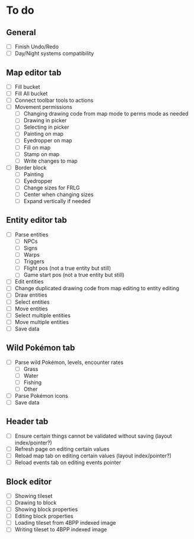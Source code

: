 # To do

## General
- [ ] Finish Undo/Redo
- [ ] Day/Night systems compatibility

## Map editor tab
- [ ] Fill bucket
- [ ] Fill All bucket
- [ ] Connect toolbar tools to actions
- [ ] Movement permissions
	- [ ] Changing drawing code from map mode to perms mode as needed
	- [ ] Drawing in picker
	- [ ] Selecting in picker
	- [ ] Painting on map
	- [ ] Eyedropper on map
	- [ ] Fill on map
	- [ ] Stamp on map
	- [ ] Write changes to map
- [ ] Border block
	- [ ] Painting
	- [ ] Eyedropper
	- [ ] Change sizes for FRLG
	- [ ] Center when changing sizes
	- [ ] Expand vertically if needed

## Entity editor tab
- [ ] Parse entities
	- [ ] NPCs
	- [ ] Signs
	- [ ] Warps
	- [ ] Triggers
	- [ ] Flight pos (not a true entity but still)
	- [ ] Game start pos (not a true entity but still)
- [ ] Edit entities
- [ ] Change duplicated drawing code from map editing to entity editing
- [ ] Draw entities
- [ ] Select entities
- [ ] Move entities
- [ ] Select multiple entities
- [ ] Move multiple entities
- [ ] Save data

## Wild Pokémon tab
- [ ] Parse wild Pokémon, levels, encounter rates
	- [ ] Grass
	- [ ] Water
	- [ ] Fishing
	- [ ] Other
- [ ] Parse Pokémon icons
- [ ] Save data

## Header tab
- [ ] Ensure certain things cannot be validated without saving (layout index/pointer?)
- [ ] Refresh page on editing certain values
- [ ] Reload map tab on editing certain values (layout index/pointer?)
- [ ] Reload events tab on editing events pointer

## Block editor
- [ ] Showing tileset
- [ ] Drawing to block
- [ ] Showing block properties
- [ ] Editing block properties
- [ ] Loading tileset from 4BPP indexed image
- [ ] Writing tileset to 4BPP indexed image
